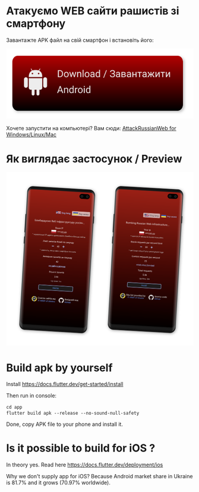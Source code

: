 # Атакуємо WEB сайти рашистів зі смартфону

Завантажте APK файл на свій смартфон і встановіть його:

[![Attack Russian Web preview](./app/assets/dlAndroid.svg)](https://github.com/redblackfury/AttackRussianWebMob/releases/download/v5.0/attack_ru_web_v5.0.apk)

Хочете запустити на компьютері? Вам сюди: [AttackRussianWeb for Windows/Linux/Mac](https://github.com/redblackfury/AttackRussianWeb)

# Як виглядає застосунок / Preview

![Attack Russian Web preview](./app/assets/preview.svg)


# Build apk by yourself

Install https://docs.flutter.dev/get-started/install

Then run in console:

```
cd app
flutter build apk --release --no-sound-null-safety
```

Done, copy APK file to your phone and install it.

# Is it possible to build for iOS ?

In theory yes. Read here https://docs.flutter.dev/deployment/ios

Why we don't supply app for iOS? Because Android market share in Ukraine is 81.7% and it grows (70.97% worldwide).

